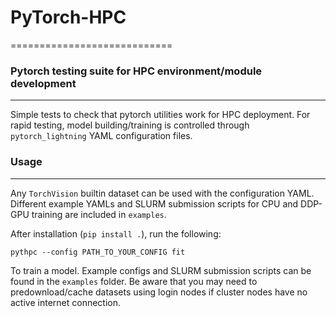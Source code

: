 # PyTorch-HPC

============================

### Pytorch testing suite for HPC environment/module development
-------------------------------

Simple tests to check that pytorch utilities work for HPC deployment. For rapid
testing, model building/training is controlled through `pytorch_lightning` YAML
configuration files.

### Usage
-------------------------------

Any `TorchVision` builtin dataset can be used with the configuration YAML.
Different example YAMLs and SLURM submission scripts for CPU and DDP-GPU training are included in `examples`.

After installation (`pip install .`), run the following:

`pythpc --config PATH_TO_YOUR_CONFIG fit`

To train a model. Example configs and SLURM submission scripts can be found in
the `examples` folder. Be aware that you may need to predownload/cache
datasets using login nodes if cluster nodes have no active
internet connection. 
